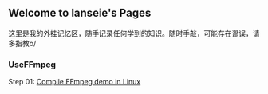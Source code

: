 ## Welcome to lanseie's Pages

这里是我的外挂记忆区，随手记录任何学到的知识。随时手敲，可能存在谬误，请多指教o/



### UseFFmpeg

Step 01: [Compile FFmpeg demo in Linux](https://github.com/lanseie/lanseie.github.io/blob/main/UseFFmpeg/UseFFmpeg_01_LinuxCompileFFmpeg/UseFFmpeg_01_LinuxCompileFFmpeg.md)

